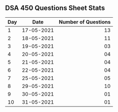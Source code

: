 ## DSA 450 Questions Sheet Stats

| Day |    Date    | Number of Questions |
| --- | :--------: | ------------------: |
| 1   | 17-05-2021 |                  13 |
| 2   | 18-05-2021 |                  11 |
| 3   | 19-05-2021 |                  03 |
| 4   | 20-05-2021 |                  04 |
| 5   | 21-05-2021 |                  04 |
| 6   | 22-05-2021 |                  04 |
| 7   | 25-05-2021 |                  05 |
| 8   | 29-05-2021 |                  10 |
| 9   | 30-05-2021 |                  01 |
| 10  | 31-05-2021 |                  01 |
